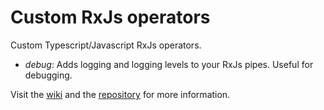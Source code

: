 # Custom RxJs operators

Custom Typescript/Javascript RxJs operators.

* _debug_: Adds logging and logging levels to your RxJs pipes. Useful for debugging.

Visit the [wiki](https://github.com/dmbarreiro/rxjscustomops/wiki) and the [repository](https://github.com/dmbarreiro/rxjscustomops) for more information.